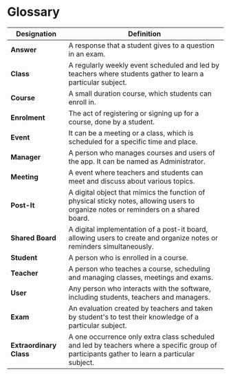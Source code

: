 # Glossary

| **Designation**         | **Definition**                                                                                                                               |
| ----------------------- |----------------------------------------------------------------------------------------------------------------------------------------------|
| **Answer**              | A response that a student gives to a question in an exam.                                                                                    |
| **Class**               | A regularly weekly event scheduled and led by teachers where students gather to learn a particular subject.                                  |
| **Course**              | A small duration course, which students can enroll in.                                                                                       |
| **Enrolment**           | The act of registering or signing up for a course, done by a student.                                                                        |
| **Event**               | It can be a meeting or a class, which is scheduled for a specific time and place.                                                            |
| **Manager**             | A person who manages courses and users of the app. It can be named as Administrator.                                                         |
| **Meeting**             | A event where teachers and students can meet and discuss about various topics.                                                               |
| **Post-It**             | A digital object that mimics the function of physical sticky notes, allowing users to organize notes or reminders on a shared board.         |
| **Shared Board**        | A digital implementation of a post-it board, allowing users to create and organize notes or reminders simultaneously.                        |
| **Student**             | A person who is enrolled in a course.                                                                                                        |
| **Teacher**             | A person who teaches a course, scheduling and managing classes, meetings and exams.                                                          |
| **User**                | Any person who interacts with the software, including students, teachers and managers.                                                       |
| **Exam**                | An evaluation created by teachers and taken by student's to test their knowledge of a particular subject.                                    |
| **Extraordinary Class** | A one occurrence only extra class scheduled and led by teachers where a specific group of participants gather to learn a particular subject. |

